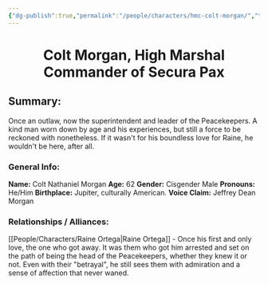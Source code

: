 ```yaml
---
{"dg-publish":true,"permalink":"/people/characters/hmc-colt-morgan/","tags":["characters"],"dgHomeLink":true,"dgShowLocalGraph":true,"dgShowFileTree":true}
---
```


<h1 style="text-align:center;"> Colt Morgan, High Marshal Commander of Secura Pax</h1>

## Summary: 

 Once an outlaw, now the superintendent and leader of the Peacekeepers. A kind man worn down by age and his experiences, but still a force to be reckoned with nonetheless. If it wasn't for his boundless love for Raine, he wouldn't be here, after all.

### General Info:

**Name:** Colt Nathaniel Morgan
**Age:** 62
**Gender:** Cisgender Male
**Pronouns:** He/Him
**Birthplace:** Jupiter, culturally American.
**Voice Claim:** Jeffrey Dean Morgan

### Relationships / Alliances:
[[People/Characters/Raine Ortega\|Raine Ortega]] -  Once his first and only love, the one who got away. It was them who got him arrested and set on the path of being the head of the Peacekeepers, whether they knew it or not. Even with their "betrayal", he still sees them with admiration and a sense of affection that never waned.


